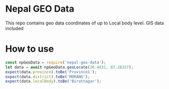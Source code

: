 # Nepal GEO Data
This repo contains geo data coordinates of up to Local body level. GIS data included 

# How to use
```javascript
const npGeoData = require('nepal-geo-data');
let data = await npGeoData.geoLocate(26.4831, 87.28337);
expect(data.province).toBe('Province1');
expect(data.district).toBe('MORANG');
expect(data.localBody).toBe('Biratnagar');
```
